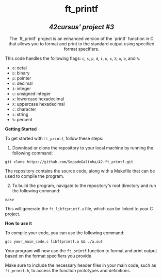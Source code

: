 <h1 align=center>
	<b>ft_printf</b>
<h2 align=center>
	 <i>42cursus' project #3</i>
</h2>

<p align=center>
  The `ft_printf` project is an enhanced version of the `printf` function in C that allows you to format and print to the standard output using specified format specifiers.

This code handles the following flags: `c`, `s`, `p`, `d`, `i`, `u`, `x`, `X`, `o`, `b`, and `%`.

- `o`: octal
- `b`: binary
- `p`: pointer
- `d`: decimal
- `i`: integer
- `u`: unsigned integer
- `x`: lowercase hexadecimal
- `X`: uppercase hexadecimal
- `c`: character
- `s`: string
- `%`: percent

**Getting Started**

To get started with `ft_printf`, follow these steps:

1. Download or clone the repository to your local machine by running the following command:

```shell
git clone https://github.com/SopadeGalinha/42-ft_printf.git
```

The repository contains the source code, along with a Makefile that can be used to compile the program.

2. To build the program, navigate to the repository's root directory and run the following command:

```shell
make
```

This will generate the `ft_libftprintf.a` file, which can be linked to your C project.

**How to use it**

To compile your code, you can use the following command:

```shell
gcc your_main_code.c libftprintf.a && ./a.out
```

Your program will now use the `ft_printf` function to format and print output based on the format specifiers you provide.

Make sure to include the necessary header files in your main code, such as `ft_printf.h`, to access the function prototypes and definitions.
